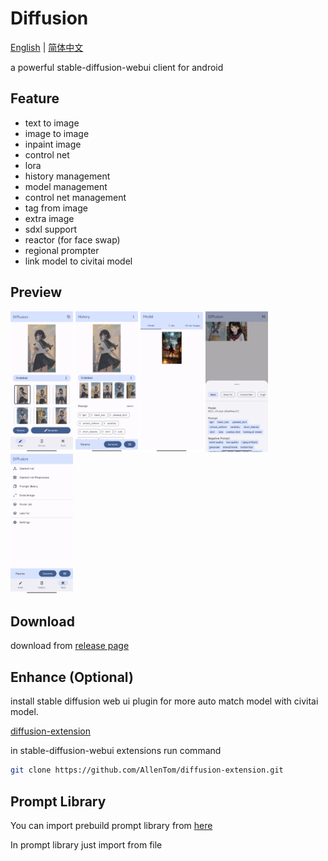 # Diffusion
[English](#) | [简体中文](./README_zh_cn.md)


a powerful stable-diffusion-webui client for android

## Feature
- text to image
- image to image
- inpaint image
- control net
- lora
- history management
- model management
- control net management
- tag from image
- extra image
- sdxl support
- reactor (for face swap)
- regional prompter
- link model to civitai model
## Preview
<p float="left">
  <img src="./assets/preview_draw.jpg" width="100" />
  <img src="./assets/preview_history.jpg" width="100" /> 
  <img src="./assets/preview_model.jpg" width="100" /> 
  <img src="./assets/preview_params.jpg" width="100" /> 
  <img src="./assets/preview_tools.jpg" width="100" /> 
</p>

## Download
download from [release page](https://github.com/AllenTom/diffusion-client/releases)

## Enhance (Optional)
install stable diffusion web ui plugin for more auto match model with civitai model.

[diffusion-extension](https://github.com/AllenTom/diffusion-extension.git)

in stable-diffusion-webui extensions run command

```bash
git clone https://github.com/AllenTom/diffusion-extension.git
```

## Prompt Library
You can import prebuild prompt library from [here](https://github.com/AllenTom/diffusion-client/releases/tag/0.0.2)

In prompt library just import from file

